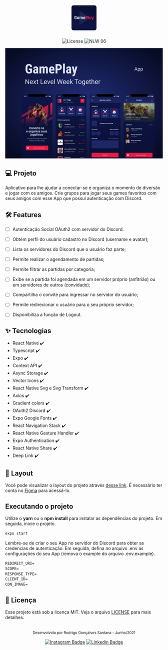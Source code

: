 <h1 align="center">
  <img alt="GamePlay" height="80" title="Plant Manager" src=".github/logo.png" />
</h1>

<p align="center">
  <img alt="License" src="https://img.shields.io/static/v1?label=license&message=MIT&color=E51C44&labelColor=0A1033">

 <img src="https://img.shields.io/static/v1?label=NLW&message=06&color=E51C44&labelColor=0A1033" alt="NLW 06" />
</p>


![cover](.github/cover.png?style=flat)


## 💻 Projeto
Aplicativo para lhe ajudar a conectar-se e organiza o momento de diversão e jogar com os amigos. Crie grupos para jogar seus games favoritos com seus amigos com esse App que possui autenticação com Discord.


## :hammer_and_wrench: Features 

-   [ ] Autenticação Social OAuth2 com servidor do Discord.
-   [ ] Obtém perfil do usuário cadastro no Discord (username e avatar);
-   [ ] Lista os servidores do Discord que o usuário faz parte;
-   [ ] Permite realizar o agendamento de partidas;
-   [ ] Permite filtrar as partidas por categoria;
-   [ ] Exibe se a partida foi agendada em um servidor próprio (anfitrião) ou em servidores de outros (convidado);
-   [ ] Compartilha o convite para ingressar no servidor do usuário;
-   [ ] Permite redirecionar o usuário para o seu próprio servidor;
-   [ ] Disponibiliza a função de Logout.


## ✨ Tecnologias

-   React Native :heavy_check_mark:
-   Typescript :heavy_check_mark:
-   Expo :heavy_check_mark:
-   Context API :heavy_check_mark:
-   Async Storage :heavy_check_mark:
-   Vector Icons :heavy_check_mark:
-   React Native Svg e Svg Transform :heavy_check_mark:
-   Axios :heavy_check_mark:
-   Gradient colors :heavy_check_mark:
-   OAuth2 Discord  :heavy_check_mark:
-   Expo Google Fonts :heavy_check_mark:
-   React Navigation Stack :heavy_check_mark:
-   React Native Gesture Handler :heavy_check_mark:
-   Expo Authentication :heavy_check_mark:
-   React Native Share :heavy_check_mark:
-   Deep Link :heavy_check_mark:


## 🔖 Layout

Você pode visualizar o layout do projeto através [desse link](https://www.figma.com/file/0kv33XYjvOgvKGKHBaiR07/GamePlay-NLW-Together?node-id=58913%3A83). É necessário ter conta no [Figma](http://figma.com/) para acessá-lo.


## Executando o projeto

Utilize o **yarn** ou o **npm install** para instalar as dependências do projeto.
Em seguida, inicie o projeto.

```cl
expo start
```

Lembre-se de criar o seu App no servidor do Discord para obter as credencias de autenticação. Em seguida, defina no arquivo .env as configurações do seu App (remova o example do arquivo .env.example).
 
 ```cl
REDIRECT_URI=
SCOPE=
RESPONSE_TYPE=
CLIENT_ID=
CDN_IMAGE=
```


## 📄 Licença

Esse projeto está sob a licença MIT. Veja o arquivo [LICENSE](LICENSE.md) para mais detalhes.

<br />

<div align="center">
  <small>Desenvolvido por Rodrigo Gonçalves Santana - Junho/2021</small>

  [![Instagram Badge](https://img.shields.io/badge/-rodrigo.goncalves.s-6633cc?style=flat-square&labelColor=6633cc&logo=instagram&logoColor=white&link=https://www.instagram.com/rodrigo.goncalves.s/)](https://www.instagram.com/rodrigo.goncalves.s/) 
  [![Linkedin Badge](https://img.shields.io/badge/-Rodrigo%20Gonçalves%20Santana-6633cc?style=flat-square&logo=Linkedin&logoColor=white&link=https://www.linkedin.com/in/rodrigo-gon%C3%A7alves-santana/)](https://www.linkedin.com/in/rodrigo-gon%C3%A7alves-santana/) 
</div>